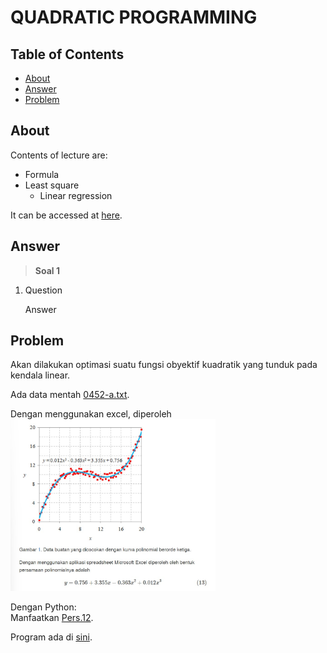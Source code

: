 # QUADRATIC PROGRAMMING

## Table of Contents

- [About](#about)
- [Answer](#answer)
- [Problem](#problem)


## About <a name = "about"></a>

Contents of lecture are:
- Formula
- Least square
    - Linear regression

It can be accessed at [here](https://bugx.vercel.app/pages/0452.html).


## Answer <a name = "answer"></a>

> **Soal 1**
1. Question

    Answer


## Problem <a name = "problem"></a>

Akan dilakukan optimasi suatu fungsi obyektif kuadratik yang tunduk pada kendala linear.

Ada data mentah [0452-a.txt](0452-a.txt).

Dengan menggunakan excel, diperoleh \
<img src="1.jpg" width="65%">

Dengan Python:\
Manfaatkan [Pers.12](https://bugx.vercel.app/pages/0452.html#:~:text=dengan%20nol%20untuk-,meminimumkannya,-%E2%88%82).

Program ada di [sini](0452-qp-ls-lr-poly3.py).